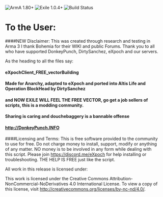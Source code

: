 ![ArmA 1.80+](https://img.shields.io/badge/ArmA%203-1.80+-blue.svg) ![Exile 1.0.4+](https://img.shields.io/badge/Exile-1.0.4+%20Pineapple-yellowgreen.svg) ![Build Status](https://img.shields.io/badge/Custom%20Build-passing-38AA38.svg) 

# To the User:
####NEW Disclaimer:
This was created through research and testing in Arma 3
I thank Bohemia for their WIKI and public Forums.
Thank you to all who have supported DonkeyPunch, DirtySanchez, eXpoch and our servers.

As the heading to all the files say:


####	eXpochClient_FREE_vectorBuilding
	
####	Made for Anarchy, adapted to eXpoch and ported into Altis Life and Operation BlockHead by DirtySanchez
	
####	and NOW EXILE WILL FEEL THE FREE VECTOR, go get a job sellers of scripts, this is a modding community.
####	Sharing is caring and douchebaggery is a bannable offense
	
####	http://DonkeyPunch.INFO




####Licensing and Terms:
This is free software provided to the community to use for free.
Do not charge money to install, support, modify or anything of any matter.
NO money is to be involved in any form while dealing with this script.
Please join https://discord.me/eXpoch for help installing or troubleshooting.
THE HELP IS FREE just like the script.

All work in this release is licensed under:

This work is licensed under the Creative Commons Attribution-NonCommercial-NoDerivatives 4.0 International License. 
To view a copy of this license, visit http://creativecommons.org/licenses/by-nc-nd/4.0/.
